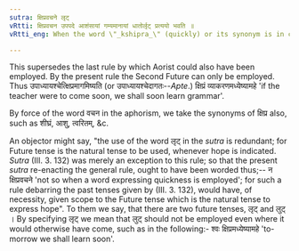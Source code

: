 ```yaml
---
sutra: क्षिप्रवचने लृट्
vRtti: क्षिप्रवचन उपपदे आशंसायां गम्यमानायां धातोर्लृट् प्रत्ययो भवति ॥
vRtti_eng: When the word \"_kshipra_\" (quickly) or its synonym is in construction with the verb, the future affix, \"_Lrit_\" is employed after the root, when \"hope\" is expressed in a conditional form.

---
```

This supersedes the last rule by which Aorist could also have been employed. By the present rule the Second Future can only be employed. Thus उपाध्यायश्चेत्क्षिप्रमागमिष्यति (or उपाध्यायश्चेदागतः--_Apte_.) क्षिप्रं व्याकरणमध्येष्यामहे 'if the teacher were to come soon, we shall soon learn grammar'.

By force of the word वचन in the aphorism, we take the synonyms of क्षिप्र also, such as शीघ्रं, आशु, त्वरितम्, &c. 

An objector might say, "the use of the word लृट् in the _sutra_ is redundant; for Future tense is the natural tense to be used, whenever hope is indicated. _Sutra_ (III. 3. 132) was merely an exception to this rule; so that the present _sutra_ re-enacting the general rule, ought to have been worded thus;-- न क्षिप्रवचने 'not so when a word expressing quickness is employed'; for such a rule debarring the past tenses given by (III. 3. 132), would have, of necessity, given scope to the Future tense which is the natural tense to express hope". To them we say, that there are two future tenses, लृट् and लुट् । By specifying लृट् we mean that लुट् should not be employed even where it would otherwise have come, such as in the following:- श्वः क्षिप्रमध्येष्यामहे 'to-morrow we shall learn soon'.